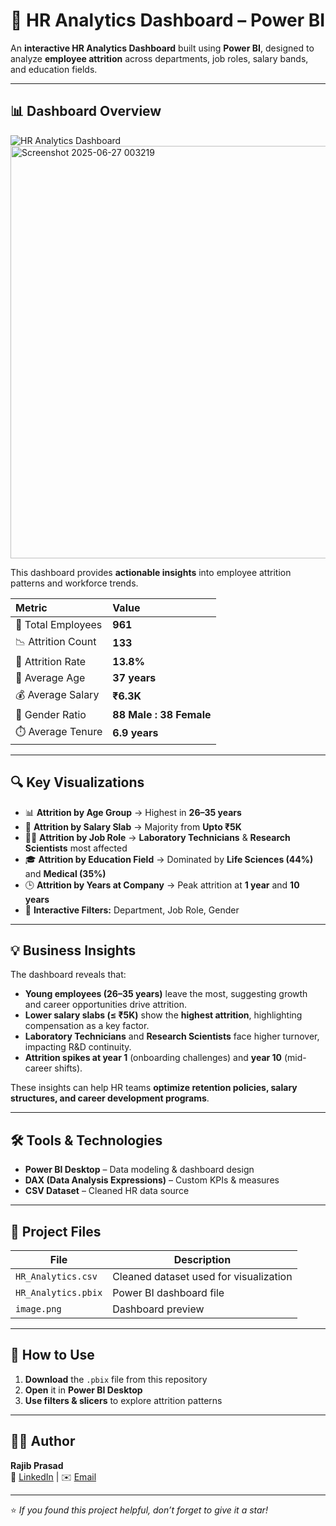 # 🧩 HR Analytics Dashboard – Power BI

An **interactive HR Analytics Dashboard** built using **Power BI**, designed to analyze **employee attrition** across departments, job roles, salary bands, and education fields.

---

## 📊 Dashboard Overview

![HR Analytics Dashboard]()
<img width="1175" height="660" alt="Screenshot 2025-06-27 003219" src="https://github.com/user-attachments/assets/7aec198b-8f9f-400b-8658-43da05b6338f" />

This dashboard provides **actionable insights** into employee attrition patterns and workforce trends.  

| Metric | Value |
|:-------|:------|
| 👥 Total Employees | **961** |
| 📉 Attrition Count | **133** |
| 🔁 Attrition Rate | **13.8%** |
| 🎂 Average Age | **37 years** |
| 💰 Average Salary | **₹6.3K** |
| 🚻 Gender Ratio | **88 Male : 38 Female** |
| ⏱️ Average Tenure | **6.9 years** |

---

## 🔍 Key Visualizations

- 📊 **Attrition by Age Group** → Highest in **26–35 years**  
- 💸 **Attrition by Salary Slab** → Majority from **Upto ₹5K**  
- 🧑‍💼 **Attrition by Job Role** → **Laboratory Technicians** & **Research Scientists** most affected  
- 🎓 **Attrition by Education Field** → Dominated by **Life Sciences (44%)** and **Medical (35%)**  
- 🕒 **Attrition by Years at Company** → Peak attrition at **1 year** and **10 years**  
- 🧭 **Interactive Filters:** Department, Job Role, Gender  

---

## 💡 Business Insights

The dashboard reveals that:  
- **Young employees (26–35 years)** leave the most, suggesting growth and career opportunities drive attrition.  
- **Lower salary slabs (≤ ₹5K)** show the **highest attrition**, highlighting compensation as a key factor.  
- **Laboratory Technicians** and **Research Scientists** face higher turnover, impacting R&D continuity.  
- **Attrition spikes at year 1** (onboarding challenges) and **year 10** (mid-career shifts).  

These insights can help HR teams **optimize retention policies, salary structures, and career development programs**.

---

## 🛠️ Tools & Technologies

- **Power BI Desktop** – Data modeling & dashboard design  
- **DAX (Data Analysis Expressions)** – Custom KPIs & measures  
- **CSV Dataset** – Cleaned HR data source  

---

## 📁 Project Files

| File | Description |
|------|-------------|
| `HR_Analytics.csv` | Cleaned dataset used for visualization |
| `HR_Analytics.pbix` | Power BI dashboard file |
| `image.png` | Dashboard preview |

---

## 🚀 How to Use

1. **Download** the `.pbix` file from this repository  
2. **Open** it in **Power BI Desktop**  
3. **Use filters & slicers** to explore attrition patterns  

---

## 👩‍💻 Author

**Rajib Prasad**  
📎 [LinkedIn](www.linkedin.com/in/prasadrajib/) | ✉️ [Email](rajibprasad817@gmail.com)

---

⭐ *If you found this project helpful, don’t forget to give it a star!*

